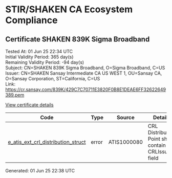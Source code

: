 # STIR/SHAKEN CA Ecosystem Compliance

## Certificate SHAKEN 839K Sigma Broadband

Tested At: 01 Jun 25 22:34 UTC\
Initial Validity Period: 365 day(s)\
Remaining Validity Period: -94 day(s)\
Subject: CN=SHAKEN 839K Sigma Broadband, O=Sigma Broadband, C=US\
Issuer: CN=SHAKEN Sansay Intermediate CA US WEST 1, OU=Sansay CA, O=Sansay Corporation, ST=California, C=US\
Link: https://cr.sansay.com/839K/429C7C70711E3820F0B8E1DEAE6FF32622649389.pem

[View certificate details](https://x509.io/?cert=MIICsTCCAlegAwIBAgIUQpx8cHEeOCDwuOHerm%2FzJiJkk4kwCgYIKoZIzj0EAwIwgYUxCzAJBgNVBAYTAlVTMRMwEQYDVQQIDApDYWxpZm9ybmlhMRswGQYDVQQKDBJTYW5zYXkgQ29ycG9yYXRpb24xEjAQBgNVBAsMCVNhbnNheSBDQTEwMC4GA1UEAwwnU0hBS0VOIFNhbnNheSBJbnRlcm1lZGlhdGUgQ0EgVVMgV0VTVCAxMB4XDTI0MDIyODE3MTMzN1oXDTI1MDIyNzE3MTMzN1owTTELMAkGA1UEBhMCVVMxGDAWBgNVBAoMD1NpZ21hIEJyb2FkYmFuZDEkMCIGA1UEAwwbU0hBS0VOIDgzOUsgU2lnbWEgQnJvYWRiYW5kMFkwEwYHKoZIzj0CAQYIKoZIzj0DAQcDQgAEJ9UdipueUGEysjVZUKcYEF4w9d%2Fr5LwRQLAnLJJCoLNpoAXJ1AVIKtEcVV5C4nImFx3dWU8tpkkvQtMkX8%2FZVqOB2zCB2DAWBggrBgEFBQcBGgQKMAigBhYEODM5SzAXBgNVHSAEEDAOMAwGCmCGSAGG%2FwkBAQQwHQYDVR0OBBYEFE8AuejG4h5fKYYehTfMZsccNKjVMB8GA1UdIwQYMBaAFKzTk%2FVDQ8wKvkVYFxN9knzcwwFGMEcGA1UdHwRAMD4wPKA6oDiGNmh0dHBzOi8vYXV0aGVudGljYXRlLWFwaS5pY29uZWN0aXYuY29tL2Rvd25sb2FkL3YxL2NybDAMBgNVHRMBAf8EAjAAMA4GA1UdDwEB%2FwQEAwIHgDAKBggqhkjOPQQDAgNIADBFAiBba7Ca23b5rkQ1eXa7eWmz4ip1gHvcdetOCmXNBUOSiAIhAMh8pAx%2BDyaIweijmLFRNFRpK%2BSpB1N9RDUsRtTt6jJx)

| Code | Type | Source | Details |
|------|------|--------|---------|
| [e_atis_ext_crl_distribution_struct](../../ISSUES/e_atis_ext_crl_distribution_struct/README.md) | error | ATIS1000080 | CRL Distribution Point shall contain a CRLIssuer field |


Generated: 01 Jun 25 22:38 UTC